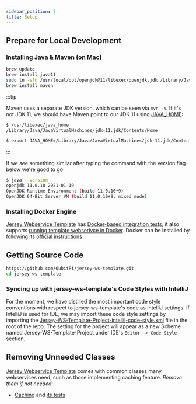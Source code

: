 ```yaml
---
sidebar_position: 2
title: Setup
---
```


Prepare for Local Development
-----------------------------

### Installing Java & Maven (on Mac)

```bash
brew update
brew install java11
sudo ln -sfn /usr/local/opt/openjdk@11/libexec/openjdk.jdk /Library/Java/JavaVirtualMachines/openjdk-11.jdk
brew install maven
```

:::tip

Maven uses a separate JDK version, which can be seen via `mvn -v`. If it's not JDK 11, we should have Maven point
to our JDK 11 using [JAVA_HOME](https://stackoverflow.com/a/2503679):

```bash
$ /usr/libexec/java_home
/Library/Java/JavaVirtualMachines/jdk-11.jdk/Contents/Home

$ export JAVA_HOME=/Library/Java/JavaVirtualMachines/jdk-11.jdk/Contents/Home
```

:::

If we see something similar after typing the command with the version flag below we're good to go

```bash
$ java --version
openjdk 11.0.10 2021-01-19
OpenJDK Runtime Environment (build 11.0.10+9)
OpenJDK 64-Bit Server VM (build 11.0.10+9, mixed mode)
```

### Installing Docker Engine

[Jersey Webservice Template][jersey-ws-template] has [Docker-based integration tests][Docker-based integration tests];
it also supports [running template webserivce in Docker][jersey-ws-template Dockerfile]. Docker can be installed by
following its [official instructions](https://docs.docker.com/desktop/install/mac-install/)

Getting Source Code
-------------------

```bash
https://github.com/QubitPi/jersey-ws-template.git
cd jersey-ws-template
```

### Syncing up with jersey-ws-template's Code Styles with IntelliJ

For the moment, we have distilled the most important code style conventions with respect to jersey-ws-template's code as
IntelliJ settings. If IntelliJ is used for IDE, we may import these code style settings by importing the
[Jersey-WS-Template-Project-intellij-code-style.xml][style config] file in the root of the repo. The setting for the
project will appear as a new Scheme named Jersey-WS-Template-Project under IDE's `Editor -> Code Style` section.

Removing Unneeded Classes
-------------------------

[Jersey Webservice Template][jersey-ws-template] comes with common classes many webservices need, such as those
implementing caching feature. _Remove them if not needed_:

- [Caching][Caching] and [its tests][Caching tests]

[Caching]: https://github.com/QubitPi/jersey-ws-template/tree/master/src/main/java/com/qubitpi/ws/jersey/template/cache
[Caching tests]: https://github.com/QubitPi/jersey-ws-template/tree/master/src/test/groovy/com/qubitpi/ws/jersey/template/cache

[Docker-based integration tests]: https://github.com/QubitPi/jersey-ws-template/blob/master/src/test/groovy/com/qubitpi/ws/jersey/template/DataServletITSpec.groovy

[jersey-ws-template]: https://github.com/QubitPi/jersey-ws-template
[jersey-ws-template Dockerfile]: https://github.com/QubitPi/jersey-ws-template/blob/master/Dockerfile

[style config]: https://github.com/QubitPi/jersey-ws-template/blob/master/Jersey-WS-Template-Project-intellij-code-style.xml

